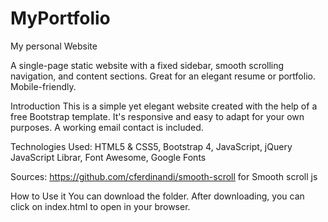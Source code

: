 # MyPortfolio
My personal Website

A single-page static website with a fixed sidebar, smooth scrolling navigation, and content sections. Great for an elegant resume or portfolio. Mobile-friendly.

Introduction
This is a simple yet elegant website created with the help of a free Bootstrap template. It's  responsive and easy to adapt for your own purposes.  A working email contact is included.

Technologies Used:
HTML5 & CSS5,
Bootstrap 4,
JavaScript,
jQuery JavaScript Librar,
Font Awesome,
Google Fonts

Sources:
https://github.com/cferdinandi/smooth-scroll for Smooth scroll js



How to Use it
You can download the folder. After downloading, you can click on index.html to open in your browser.
